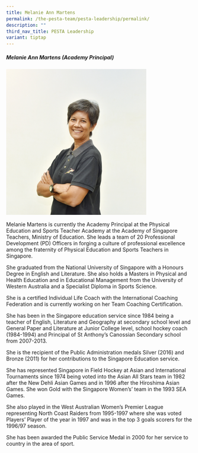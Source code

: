 ```yaml
---
title: Melanie Ann Martens
permalink: /the-pesta-team/pesta-leadership/permalink/
description: ""
third_nav_title: PESTA Leadership
variant: tiptap
---
```

<h5>Melanie Ann Martens (Academy Principal)</h5><div class="isomer-image-wrapper"><img style="width: 75%;" height="auto" width="100%" alt="" src="/images/Mel5.JPG"></div><p>Melanie Martens is currently the Academy Principal at the Physical Education and Sports Teacher Academy at the Academy of Singapore Teachers, Ministry of Education. She leads a team of 20 Professional Development (PD) Officers in forging a culture of professional excellence among the fraternity of Physical Education and Sports Teachers in Singapore.</p><p>She graduated from the National University of Singapore with a Honours Degree in English and Literature. She also holds a Masters in Physical and Health Education and in Educational Management from the University of Western Australia and a Specialist Diploma in Sports Science.</p><p>She is a certified Individual Life Coach with the International Coaching Federation and is currently working on her Team Coaching Certification.</p><p>She has been in the Singapore education service since 1984 being a teacher of English, Literature and Geography at secondary school level and General Paper and Literature at Junior College level, school hockey coach (1984-1994) and Principal of St Anthony’s Canossian Secondary school from 2007-2013.</p><p>She is the recipient of the Public Administration medals Silver (2016) and Bronze (2011) for her contributions to the Singapore Education service.</p><p>She has represented Singapore in Field Hockey at Asian and International Tournaments since 1974 being voted into the Asian All Stars team in 1982 after the New Dehli Asian Games and in 1996 after the Hiroshima Asian Games. She won Gold with the Singapore Women’s’ team in the 1993 SEA Games.</p><p>She also played in the West Australian Women’s Premier League representing North Coast Raiders from 1995-1997 where she was voted Players’ Player of the year in 1997 and was in the top 3 goals scorers for the 1996/97 season.</p><p>She has been awarded the Public Service Medal in 2000 for her service to country in the area of sport.</p>
